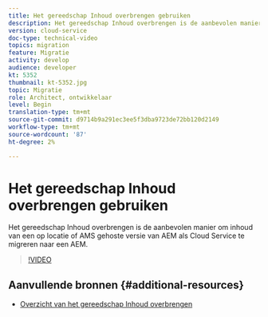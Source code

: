 ```yaml
---
title: Het gereedschap Inhoud overbrengen gebruiken
description: Het gereedschap Inhoud overbrengen is de aanbevolen manier om inhoud van een op locatie of AMS gehoste versie van AEM als Cloud Service te migreren naar een AEM.
version: cloud-service
doc-type: technical-video
topics: migration
feature: Migratie
activity: develop
audience: developer
kt: 5352
thumbnail: kt-5352.jpg
topic: Migratie
role: Architect, ontwikkelaar
level: Begin
translation-type: tm+mt
source-git-commit: d9714b9a291ec3ee5f3dba9723de72bb120d2149
workflow-type: tm+mt
source-wordcount: '87'
ht-degree: 2%

---
```



# Het gereedschap Inhoud overbrengen gebruiken

Het gereedschap Inhoud overbrengen is de aanbevolen manier om inhoud van een op locatie of AMS gehoste versie van AEM als Cloud Service te migreren naar een AEM.

>[!VIDEO](https://video.tv.adobe.com/v/35460/?quality=12&learn=on)

## Aanvullende bronnen {#additional-resources}

* [Overzicht van het gereedschap Inhoud overbrengen](https://docs.adobe.com/content/help/en/experience-manager-cloud-service/moving/cloud-migration/content-transfer-tool/overview-content-transfer-tool.html)
